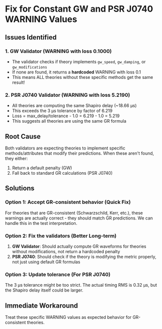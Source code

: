 # Fix for Constant GW and PSR J0740 WARNING Values

## Issues Identified

### 1. GW Validator (WARNING with loss 0.1000)
- The validator checks if theory implements `gw_speed`, `gw_damping`, or `gw_modifications`
- If none are found, it returns a **hardcoded** WARNING with loss 0.1
- This means ALL theories without these specific methods get the same result!

### 2. PSR J0740 Validator (WARNING with loss 5.2190)
- All theories are computing the same Shapiro delay (~18.66 μs)
- This exceeds the 3 μs tolerance by factor of 6.219
- Loss = max_delay/tolerance - 1.0 = 6.219 - 1.0 = 5.219
- This suggests all theories are using the same GR formula

## Root Cause

Both validators are expecting theories to implement specific methods/attributes that modify their predictions. When these aren't found, they either:
1. Return a default penalty (GW)
2. Fall back to standard GR calculations (PSR J0740)

## Solutions

### Option 1: Accept GR-consistent behavior (Quick Fix)
For theories that are GR-consistent (Schwarzschild, Kerr, etc.), these warnings are actually correct - they should match GR predictions. We can handle this in the test interpretation.

### Option 2: Fix the validators (Better Long-term)
1. **GW Validator**: Should actually compute GR waveforms for theories without modifications, not return a hardcoded penalty
2. **PSR J0740**: Should check if the theory is modifying the metric properly, not just using default GR formulas

### Option 3: Update tolerance (For PSR J0740)
The 3 μs tolerance might be too strict. The actual timing RMS is 0.32 μs, but the Shapiro delay itself could be larger.

## Immediate Workaround

Treat these specific WARNING values as expected behavior for GR-consistent theories.